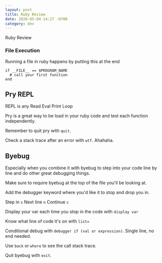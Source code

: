 ```yaml
---
layout: post
title: Ruby Review
date: 2020-05-04 14:27 -0700
category: dev
---
```


Ruby Review

### File Execution

Running a file in ruby happens by putting this at the end

```
if __FILE__ == $PROGRAM_NAME
  # call your first function
end
```

## Pry REPL

REPL is any Read Eval Print Loop

Pry is a great way to be load in your ruby code and test each function independently.

Remember to quit pry with `quit`.

Check a stack trace after an error with `wtf`. Ahahaha.

## Byebug

Especially when you combine it with byebug to step into your code line by line and do other great debugging things.

Make sure to require byebug at the top of the file you'll be looking at.

Add the debugger keyword where you'd like it to stop and drop you in.

Step in `s`
Next line `n`
Continue `c`

Display your var each time you stop in the code with `display var`

Know what line of code it's on with `list=`

Conditional debug with `debugger if (val or expression)`. Single line, no end needed.

Use `back` or `where` to see the call stack trace.

Quit byebug with `exit`.